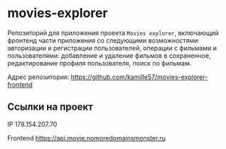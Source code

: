 # movies-explorer

Репозиторий для приложения проекта `Movies explorer`, включающий фронтенд части приложения со следующими возможностями: авторизации и регистрации пользователей, операции с фильмами и пользователями: добавление и удаление фильмов в сохраненное, редактирование профиля пользователя, поиск по фильмам. 
  
Адрес репозитория: https://github.com/kamille57/movies-explorer-frontend

## Ссылки на проект

IP 178.154.207.70

Frontend https://api.movie.nomoredomainsmonster.ru
